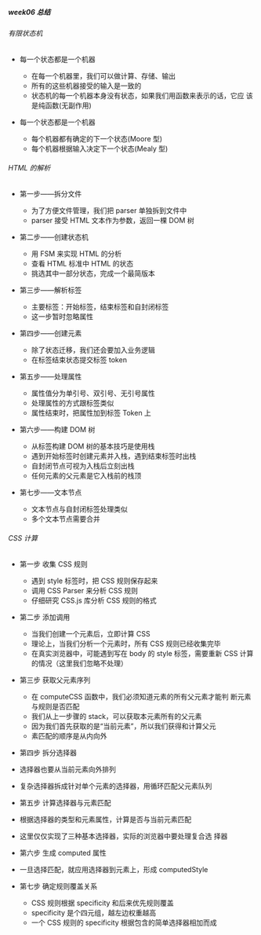 ##### week06 总结

###### 有限状态机

- 每一个状态都是一个机器

  - 在每一个机器里，我们可以做计算、存储、输出
  - 所有的这些机器接受的输入是一致的
  - 状态机的每一个机器本身没有状态，如果我们用函数来表示的话，它应 该是纯函数(无副作用)

- 每一个状态都是一个机器

  - 每个机器都有确定的下一个状态(Moore 型)
  - 每个机器根据输入决定下一个状态(Mealy 型)

###### HTML 的解析

- 第一步——拆分文件

  - 为了方便文件管理，我们把 parser 单独拆到文件中
  - parser 接受 HTML 文本作为参数，返回一棵 DOM 树

- 第二步——创建状态机

  - 用 FSM 来实现 HTML 的分析
  - 查看 HTML 标准中 HTML 的状态
  - 挑选其中一部分状态，完成一个最简版本

- 第三步——解析标签

  - 主要标签：开始标签，结束标签和自封闭标签
  - 这一步暂时忽略属性

- 第四步——创建元素

  - 除了状态迁移，我们还会要加入业务逻辑
  - 在标签结束状态提交标签 token

- 第五步——处理属性

  - 属性值分为单引号、双引号、无引号属性
  - 处理属性的方式跟标签类似
  - 属性结束时，把属性加到标签 Token 上

- 第六步——构建 DOM 树

  - 从标签构建 DOM 树的基本技巧是使用栈
  - 遇到开始标签时创建元素并入栈，遇到结束标签时出栈
  - 自封闭节点可视为入栈后立刻出栈
  - 任何元素的父元素是它入栈前的栈顶

- 第七步——文本节点
  - 文本节点与自封闭标签处理类似
  - 多个文本节点需要合并

###### CSS 计算

- 第一步 收集 CSS 规则

  - 遇到 style 标签时，把 CSS 规则保存起来
  - 调用 CSS Parser 来分析 CSS 规则
  - 仔细研究 CSS.js 库分析 CSS 规则的格式

- 第二步 添加调用

  - 当我们创建一个元素后，立即计算 CSS
  - 理论上，当我们分析一个元素时，所有 CSS 规则已经收集完毕
  - 在真实浏览器中，可能遇到写在 body 的 style 标签，需要重新 CSS 计算的情况（这里我们忽略不处理）

- 第三步 获取父元素序列

  - 在 computeCSS 函数中，我们必须知道元素的所有父元素才能判 断元素与规则是否匹配
  - 我们从上一步骤的 stack，可以获取本元素所有的父元素
  - 因为我们首先获取的是“当前元素”，所以我们获得和计算父元
  - 素匹配的顺序是从内向外

- 第四步 拆分选择器
- 选择器也要从当前元素向外排列
- 复杂选择器拆成针对单个元素的选择器，用循环匹配父元素队列

- 第五步 计算选择器与元素匹配
- 根据选择器的类型和元素属性，计算是否与当前元素匹配
- 这里仅仅实现了三种基本选择器，实际的浏览器中要处理复合选
  择器

- 第六步 生成 computed 属性
- 一旦选择匹配，就应用选择器到元素上，形成 computedStyle

- 第七步 确定规则覆盖关系
  - CSS 规则根据 specificity 和后来优先规则覆盖
  - specificity 是个四元组，越左边权重越高
  - 一个 CSS 规则的 specificity 根据包含的简单选择器相加而成
